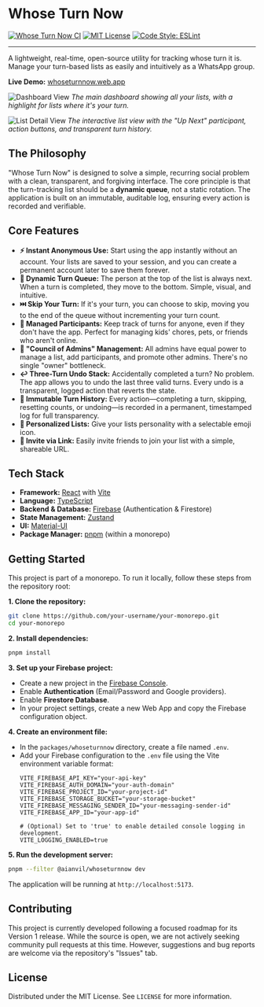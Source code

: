 
# Whose Turn Now

[![Whose Turn Now CI](https://github.com/[YOUR_GITHUB_USERNAME]/[YOUR_REPO_NAME]/actions/workflows/ci.yml/badge.svg)](https://github.com/[YOUR_GITHUB_USERNAME]/[YOUR_REPO_NAME]/actions/workflows/ci.yml)
[![MIT License](https://img.shields.io/badge/License-MIT-green.svg)](https://choosealicense.com/licenses/mit/)
[![Code Style: ESLint](https://img.shields.io/badge/code%20style-ESLint-563d7c.svg)](https://eslint.org/)

---

A lightweight, real-time, open-source utility for tracking whose turn it is. Manage your turn-based lists as easily and intuitively as a WhatsApp group.

**Live Demo:** [whoseturnnow.web.app](https://whoseturnnow.web.app)

![Dashboard View](./docs/assets/screenshot-dashboard.png)
*The main dashboard showing all your lists, with a highlight for lists where it's your turn.*

![List Detail View](./docs/assets/screenshot-list-view.png)
*The interactive list view with the "Up Next" participant, action buttons, and transparent turn history.*

## The Philosophy

"Whose Turn Now" is designed to solve a simple, recurring social problem with a clean, transparent, and forgiving interface. The core principle is that the turn-tracking list should be a **dynamic queue**, not a static rotation. The application is built on an immutable, auditable log, ensuring every action is recorded and verifiable.

## Core Features

*   **⚡️ Instant Anonymous Use:** Start using the app instantly without an account. Your lists are saved to your session, and you can create a permanent account later to save them forever.
*   **🔄 Dynamic Turn Queue:** The person at the top of the list is always next. When a turn is completed, they move to the bottom. Simple, visual, and intuitive.
*   **⏭️ Skip Your Turn:** If it's your turn, you can choose to skip, moving you to the end of the queue without incrementing your turn count.
*   **👥 Managed Participants:** Keep track of turns for anyone, even if they don't have the app. Perfect for managing kids' chores, pets, or friends who aren't online.
*   **🤝 "Council of Admins" Management:** All admins have equal power to manage a list, add participants, and promote other admins. There's no single "owner" bottleneck.
*   **↩️ Three-Turn Undo Stack:** Accidentally completed a turn? No problem. The app allows you to undo the last three valid turns. Every undo is a transparent, logged action that reverts the state.
*   **📜 Immutable Turn History:** Every action—completing a turn, skipping, resetting counts, or undoing—is recorded in a permanent, timestamped log for full transparency.
*   **🎨 Personalized Lists:** Give your lists personality with a selectable emoji icon.
*   **🔗 Invite via Link:** Easily invite friends to join your list with a simple, shareable URL.

## Tech Stack

*   **Framework:** [React](https://reactjs.org/) with [Vite](https://vitejs.dev/)
*   **Language:** [TypeScript](https://www.typescriptlang.org/)
*   **Backend & Database:** [Firebase](https://firebase.google.com/) (Authentication & Firestore)
*   **State Management:** [Zustand](https://github.com/pmndrs/zustand)
*   **UI:** [Material-UI](https://mui.com/)
*   **Package Manager:** [pnpm](https://pnpm.io/) (within a monorepo)

## Getting Started

This project is part of a monorepo. To run it locally, follow these steps from the repository root:

**1. Clone the repository:**
```bash
git clone https://github.com/your-username/your-monorepo.git
cd your-monorepo
```

**2. Install dependencies:**
```bash
pnpm install
```

**3. Set up your Firebase project:**
*   Create a new project in the [Firebase Console](https://console.firebase.google.com/).
*   Enable **Authentication** (Email/Password and Google providers).
*   Enable **Firestore Database**.
*   In your project settings, create a new Web App and copy the Firebase configuration object.

**4. Create an environment file:**
*   In the `packages/whoseturnnow` directory, create a file named `.env`.
*   Add your Firebase configuration to the `.env` file using the Vite environment variable format:
    ```
    VITE_FIREBASE_API_KEY="your-api-key"
    VITE_FIREBASE_AUTH_DOMAIN="your-auth-domain"
    VITE_FIREBASE_PROJECT_ID="your-project-id"
    VITE_FIREBASE_STORAGE_BUCKET="your-storage-bucket"
    VITE_FIREBASE_MESSAGING_SENDER_ID="your-messaging-sender-id"
    VITE_FIREBASE_APP_ID="your-app-id"

    # (Optional) Set to 'true' to enable detailed console logging in development.
    VITE_LOGGING_ENABLED=true
    ```

**5. Run the development server:**
```bash
pnpm --filter @aianvil/whoseturnnow dev
```
The application will be running at `http://localhost:5173`.

## Contributing

This project is currently developed following a focused roadmap for its Version 1 release. While the source is open, we are not actively seeking community pull requests at this time. However, suggestions and bug reports are welcome via the repository's "Issues" tab.

## License

Distributed under the MIT License. See `LICENSE` for more information.
